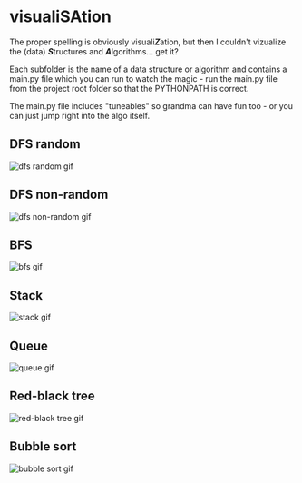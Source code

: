 # visualiSAtion

The proper spelling is obviously visuali***Z***ation, but then I couldn't vizualize the (data) ***S***tructures and ***A***lgorithms... get it?

Each subfolder is the name of a data structure or algorithm and contains a main.py file which you can run to watch the magic - run the main.py file from the project root folder so that the PYTHONPATH is correct.

The main.py file includes "tuneables" so grandma can have fun too - or you can just jump right into the algo itself.

## DFS random

![dfs random gif](/media/dfs_random.gif)

## DFS non-random

![dfs non-random gif](/media/dfs_nonrandom.gif)

## BFS

![bfs gif](/media/bfs.gif)

## Stack

![stack gif](/media/stack.gif)

## Queue

![queue gif](/media/queue.gif)

## Red-black tree

![red-black tree gif](/media/red_black_tree.gif)

## Bubble sort

![bubble sort gif](/media/bubble_sort.gif)